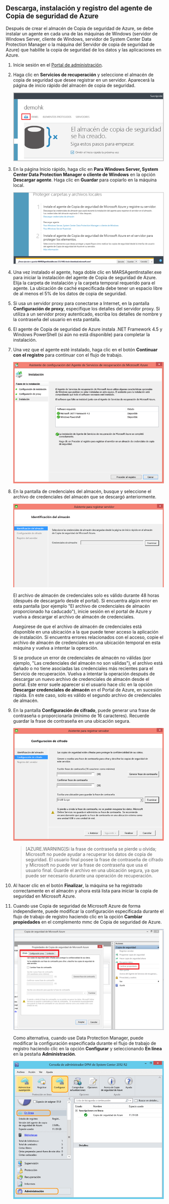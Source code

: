 ## Descarga, instalación y registro del agente de Copia de seguridad de Azure

Después de crear el almacén de Copia de seguridad de Azure, se debe instalar un agente en cada una de las máquinas de Windows (servidor de Windows Server, cliente de Windows, servidor de System Center Data Protection Manager o la máquina del Servidor de copia de seguridad de Azure) que habilite la copia de seguridad de los datos y las aplicaciones en Azure.

1. Inicie sesión en el [Portal de administración](https://manage.windowsazure.com/).

2. Haga clic en **Servicios de recuperación** y seleccione el almacén de copia de seguridad que desee registrar en un servidor. Aparecerá la página de inicio rápido del almacén de copia de seguridad.

    ![Inicio rápido](./media/backup-install-agent/quickstart.png)

3. En la página Inicio rápido, haga clic en **Para Windows Server, System Center Data Protection Manager o cliente de Windows** en la opción **Descargar agente**. Haga clic en **Guardar** para copiarlo en la máquina local.

    ![Guardar agente](./media/backup-install-agent/agent.png)

4. Una vez instalado el agente, haga doble clic en MARSAgentInstaller.exe para iniciar la instalación del agente de Copia de seguridad de Azure. Elija la carpeta de instalación y la carpeta temporal requerido para el agente. La ubicación de caché especificada debe tener un espacio libre de al menos el 5% de los datos de copia de seguridad.

5.	Si usa un servidor proxy para conectarse a Internet, en la pantalla **Configuración de proxy**, especifique los detalles del servidor proxy. Si utiliza a un servidor proxy autenticado, escriba los detalles de nombre y la contraseña del usuario en esta pantalla.

6.	El agente de Copia de seguridad de Azure instala .NET Framework 4.5 y Windows PowerShell (si aún no está disponible) para completar la instalación.

7.	Una vez que el agente esté instalado, haga clic en el botón **Continuar con el registro** para continuar con el flujo de trabajo.

    ![Registro](./media/backup-install-agent/register.png)

8. En la pantalla de credenciales del almacén, busque y seleccione el archivo de credenciales del almacén que se descargó anteriormente.

    ![Credenciales de almacén](./media/backup-install-agent/vc.png)

    El archivo de almacén de credenciales solo es válido durante 48 horas (después de descargarlo desde el portal). Si encuentra algún error en esta pantalla (por ejemplo "El archivo de credenciales de almacén proporcionado ha caducado"), inicie sesión en el portal de Azure y vuelva a descargar el archivo de almacén de credenciales.

    Asegúrese de que el archivo de almacén de credenciales está disponible en una ubicación a la que puede tener acceso la aplicación de instalación. Si encuentra errores relacionados con el acceso, copie el archivo de almacén de credenciales en una ubicación temporal en esta máquina y vuelva a intentar la operación.

    Si se produce un error de credenciales de almacén no válidas (por ejemplo, "Las credenciales del almacén no son válidas"), el archivo está dañado o no tiene asociadas las credenciales más recientes para el Servicio de recuperación. Vuelva a intentar la operación después de descargar un nuevo archivo de credenciales de almacén desde el portal. Este error suele aparecer si el usuario hace clic en la opción **Descargar credenciales de almacén** en el Portal de Azure, en sucesión rápida. En este caso, solo es válido el segundo archivo de credenciales de almacén.

9. En la pantalla **Configuración de cifrado**, puede generar una frase de contraseña o proporcionarla (mínimo de 16 caracteres). Recuerde guardar la frase de contraseña en una ubicación segura.

    ![Cifrado](./media/backup-install-agent/encryption.png)

    > [AZURE.WARNING]Si la frase de contraseña se pierde u olvida; Microsoft no puede ayudar a recuperar los datos de copia de seguridad. El usuario final posee la frase de contraseña de cifrado y Microsoft no puede ver la frase de contraseña que usa el usuario final. Guarde el archivo en una ubicación segura, ya que puede ser necesario durante una operación de recuperación.

10. Al hacer clic en el botón **Finalizar**, la máquina se ha registrado correctamente en el almacén y ahora está lista para iniciar la copia de seguridad en Microsoft Azure.

11. Cuando use Copia de seguridad de Microsoft Azure de forma independiente, puede modificar la configuración especificada durante el flujo de trabajo de registro haciendo clic en la opción **Cambiar propiedades** en el complemento mmc de Copia de seguridad de Azure.

    ![Cambiar propiedades](./media/backup-install-agent/change.png)

    Como alternativa, cuando use Data Protection Manager, puede modificar la configuración especificada durante el flujo de trabajo de registro haciendo clic en la opción **Configurar** y seleccionando **En línea** en la pestaña **Administración**.

    ![Configurar Copia de seguridad de Azure](./media/backup-install-agent/configure.png)

<!---HONumber=AcomDC_1203_2015-->